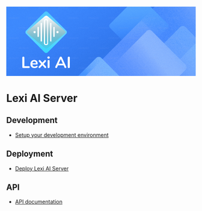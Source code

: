 ![Lexi AI banner](images/banner.png)

# Lexi AI Server

## Development

- [Setup your development environment](docs/init.md)

## Deployment

- [Deploy Lexi AI Server](docs/heroku.md)

## API

- [API documentation](docs/api.md)